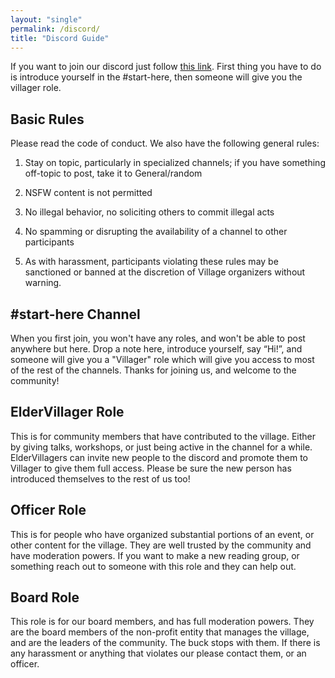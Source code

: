```yaml
---
layout: "single"
permalink: /discord/
title: "Discord Guide"
---
```

If you want to join our discord just follow [this link](https://discord.com/invite/GX5fhfT). First thing you have to do is introduce yourself in the #start-here, then someone will give you the villager role.

## Basic Rules
Please read the code of conduct. We also have the following general rules:

1. Stay on topic, particularly in specialized channels; if you have something off-topic to post, take it to General/random

2. NSFW content is not permitted

3. No illegal behavior, no soliciting others to commit illegal acts

4. No spamming or disrupting the availability of a channel to other participants

5. As with harassment, participants violating these rules may be sanctioned or banned at the discretion of Village organizers without warning.

## #start-here Channel
When you first join, you won't have any roles, and won't be able to post anywhere but here. Drop a note here, introduce yourself, say “Hi!”, and someone will give you a "Villager" role which will give you access to most of the rest of the channels. Thanks for joining us, and welcome to the community!

## ElderVillager Role
This is for community members that have contributed to the village. Either by giving talks, workshops, or just being active in the channel for a while. ElderVillagers can invite new people to the discord and promote them to Villager to give them full access. Please be sure the new person has introduced themselves to the rest of us too!

## Officer Role
This is for people who have organized substantial portions of an event, or other content for the village. They are well trusted by the community and have moderation powers. If you want to make a new reading group, or something reach out to someone with this role and they can help out.

## Board Role
This role is for our board members, and has full moderation powers. They are the board members of the non-profit entity that manages the village, and are the leaders of the community. The buck stops with them. If there is any harassment or anything that violates our please contact them, or an officer. 

